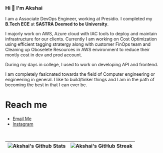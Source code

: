 ### Hi 👋 I'm Akshai

I am a Associate DevOps Engineer, working at Presidio. I completed my **B.Tech ECE** at **SASTRA Deemed to be University**.

I majorly work on AWS, Azure cloud with IAC tools to deploy and maintain infrastructure for our clients. Currently I am working on Cost Optimization using efficient tagging stratergy along with customer FinOps team and Cleaning up Oboselete Resources in AWS environment to reduce their montly cost in dev and prod account.

During my days in college, I used to work on developing API and frontend.

I am completely fasicnated towards the field of Computer engineering or engineering in general. I like to build/tinker things and I am in the path of becoming the best in that I can ever be.


# Reach me

  - [Email Me](mailto:akshaiakshai35@gmail.com)
  - [Instagram](https://www.instagram.com/akshai.js/)

<br>

| ![Akshai's Github Stats](https://github-readme-stats.vercel.app/api?username=theakshai&show_icons=true_color=fff&theme=algolia) | ![Akshai's GitHub Streak](https://github-readme-streak-stats.herokuapp.com/?user=theakshai&theme=algolia) |
| -------------------------------------------------------------------------------------------------------------------------------------- | -------------------------------------------------------------------------------------------------------------- |




